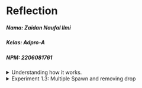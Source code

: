 #  Reflection

##### Nama: Zaidan Naufal Ilmi
##### Kelas: Adpro-A
##### NPM: 2206081761

<details>
<summary>Understanding how it works.</summary>
  
  ![image](https://github.com/bangjai123/Advprog10-Timer/assets/120235144/01022b56-9dfe-4717-9caa-740817b7cf85)

  Pada gambar di atas terlihat bahwa perintah `println!("Zaidan's komputer: hey hey");` dieksekusi terlebih dahulu. Kita dapat melihat bahwa program ini bekerja dengan dimulai saat pemanggila fungsi main(). Dipanggilnya fungsi tersebut membuat spawner dipanggil dan meletakkan block asinkronus berisi perintah `println!("Zaidan's Komputer: howdy!");` dan menunggu selama dua detik dengan menggunakan `TimerFuture`. Setelah meletakkan block tersebut ke dalam executor, program tetap berjalan hingga bertemu perintah `println!("Zaidan's komputer: hey hey");` dan mencetak "Zaidan's komputer: hey hey". Setelah itu, spawner didrop yang berarti executor tidak akan menerima task baru. Lalu, Executor mengambil task dari `ready_queue` nya dan mencetaknya secara berurutan. Dengan demikian, tercetaklah `"Zaidan's Komputer: howdy!"` dan `"Zaidan's Komputer: done"`. Setelah itu, karena tidak ada task lagi, maka eksekusi program selesai.
</details>

<details>
  <summary>Experiment 1.3: Multiple Spawn and removing drop</summary>
  
  Sebelum `drop(spawner);` dihapus
  
![image](https://github.com/bangjai123/Advprog10-Timer/assets/120235144/bd1d1d41-3fab-4571-b924-709ef440b6ce)

  Setelah `drop(spawner);` dihapus
  
<img width="658" alt="Setelah dihapus" src="https://github.com/bangjai123/Advprog10-Timer/assets/120235144/ca49e1ab-df93-430d-9133-5a8d4ec969ea">

  Setelah `drop(spawner);` dikebmbalikan

  ![image](https://github.com/bangjai123/Advprog10-Timer/assets/120235144/32a8838b-2d28-401f-b4cb-2045afdc9e65)

Secara berurutan, gambar ketida gambar di atas merupakan gambar sebelum `drop(spawner);` dihapus, setelah `drop(spawner);` dihapus, dan setelah `drop(spawner);` dikebmbalikan. Dari ketiga gambar di atas, dapat diamati bahwa pada gambar kedua, program tetap berjalan setelah semua task dilakukan. Hal ini berkaitan dengan penghapusan perintah `drop(spawner)`. Perintah `drop(spawner)` sendiri berfungsi agar executor tahu bahwa tidak ada lagi task yang akan dilakukan sehingga program dapat berhenti ketika semua task telah dilakukan. Dengan menghapus `drop(spawner)` program akan terus menunggu adanya task baru. Dengan demikian, program tidak akan berhenti. 
  
</details>
